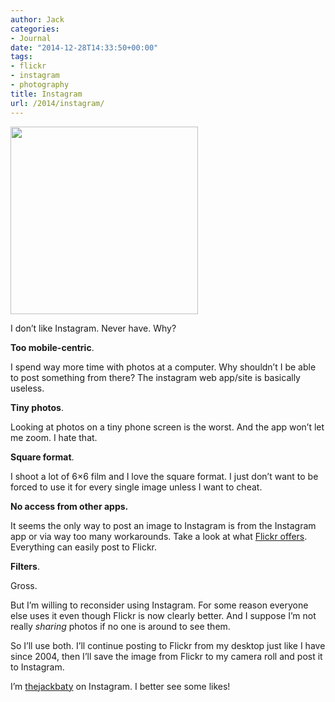 ```yaml
---
author: Jack
categories:
- Journal
date: "2014-12-28T14:33:50+00:00"
tags:
- flickr
- instagram
- photography
title: Instagram
url: /2014/instagram/
---
```


<img style="max-height: none; max-width: 100%;" src="/img/2014/12/instagram.png" alt="" width="300" height="300" />

I don’t like Instagram. Never have. Why?

**Too mobile-centric**.

I spend way more time with photos at a computer. Why shouldn’t I be able to post something from there? The instagram web app/site is basically useless.

**Tiny photos**.

Looking at photos on a tiny phone screen is the worst. And the app won’t let me zoom. I hate that.

**Square format**.

I shoot a lot of 6&#215;6 film and I love the square format. I just don’t want to be forced to use it for every single image unless I want to cheat.

**No access from other apps.**

It seems the only way to post an image to Instagram is from the Instagram app or via way too many workarounds. Take a look at what [Flickr offers][1]. Everything can easily post to Flickr.

**Filters**.

Gross.

But I’m willing to reconsider using Instagram. For some reason everyone else uses it even though Flickr is now clearly better. And I suppose I’m not really _sharing_ photos if no one is around to see them.

So I’ll use both. I’ll continue posting to Flickr from my desktop just like I have since 2004, then I’ll save the image from Flickr to my camera roll and post it to Instagram.

I’m [thejackbaty][2] on Instagram. I better see some likes!

 [1]: https://www.flickr.com/services/api/
 [2]: http://instagram.com/thejackbaty/